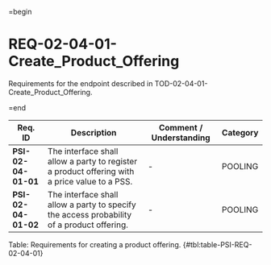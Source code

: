 =begin

# REQ-02-04-01-Create_Product_Offering

Requirements for the endpoint described in TOD-02-04-01-Create_Product_Offering.

=end

| Req. ID | Description | Comment / Understanding | Category |
| ------- | ----------- | ----------------------- | -------- |
| __PSI-02-04-01-01__ | The interface shall allow a party to register a product offering with a price value to a PSS. | - | POOLING |
| __PSI-02-04-01-02__ | The interface shall allow a party to specify the access probability of a product offering. | - | POOLING |

Table: Requirements for creating a product offering. {#tbl:table-PSI-REQ-02-04-01}
